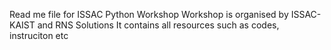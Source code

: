 Read me file for ISSAC Python Workshop
Workshop is organised by ISSAC-KAIST and RNS Solutions
It contains all resources such as codes, instruciton etc 
